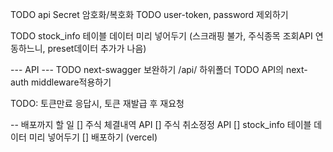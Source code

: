 TODO api Secret 암호화/복호화
TODO user-token, password 제외하기

TODO stock_info 테이블 데이터 미리 넣어두기 (스크래핑 불가, 주식종목 조회API 연동하느니, preset데이터 추가가 나음)

--- API ---
TODO next-swagger 보완하기 /api/ 하위폴더
TODO API의 next-auth middleware적용하기

TODO: 토큰만료 응답시, 토큰 재발급 후 재요청

-- 배포까지 할 일
[] 주식 체결내역 API
[] 주식 취소정정 API
[] stock_info 테이블 데이터 미리 넣어두기
[] 배포하기 (vercel)
